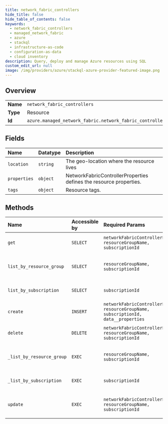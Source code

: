 ```yaml
---
title: network_fabric_controllers
hide_title: false
hide_table_of_contents: false
keywords:
  - network_fabric_controllers
  - managed_network_fabric
  - azure    
  - stackql
  - infrastructure-as-code
  - configuration-as-data
  - cloud inventory
description: Query, deploy and manage Azure resources using SQL
custom_edit_url: null
image: /img/providers/azure/stackql-azure-provider-featured-image.png
---
```

  
    

## Overview
<table><tbody>
<tr><td><b>Name</b></td><td><code>network_fabric_controllers</code></td></tr>
<tr><td><b>Type</b></td><td>Resource</td></tr>
<tr><td><b>Id</b></td><td><code>azure.managed_network_fabric.network_fabric_controllers</code></td></tr>
</tbody></table>

## Fields
| Name | Datatype | Description |
|:-----|:---------|:------------|
| `location` | `string` | The geo-location where the resource lives |
| `properties` | `object` | NetworkFabricControllerProperties defines the resource properties. |
| `tags` | `object` | Resource tags. |
## Methods
| Name | Accessible by | Required Params | Description |
|:-----|:--------------|:----------------|:------------|
| `get` | `SELECT` | `networkFabricControllerName, resourceGroupName, subscriptionId` | Shows the provisioning status of Network Fabric Controller. |
| `list_by_resource_group` | `SELECT` | `resourceGroupName, subscriptionId` | Lists all the NetworkFabricControllers thats available in the resource group. |
| `list_by_subscription` | `SELECT` | `subscriptionId` | Lists all the NetworkFabricControllers by subscription. |
| `create` | `INSERT` | `networkFabricControllerName, resourceGroupName, subscriptionId, data__properties` | Creates a Network Fabric Controller. |
| `delete` | `DELETE` | `networkFabricControllerName, resourceGroupName, subscriptionId` | Deletes the Network Fabric Controller resource. |
| `_list_by_resource_group` | `EXEC` | `resourceGroupName, subscriptionId` | Lists all the NetworkFabricControllers thats available in the resource group. |
| `_list_by_subscription` | `EXEC` | `subscriptionId` | Lists all the NetworkFabricControllers by subscription. |
| `update` | `EXEC` | `networkFabricControllerName, resourceGroupName, subscriptionId` | Updates are currently not supported for the Network Fabric Controller resource. |
